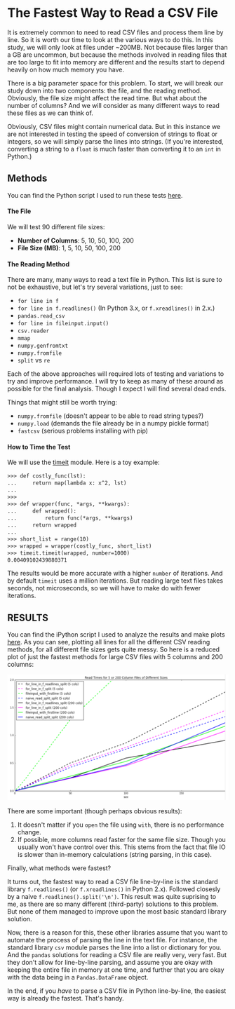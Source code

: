 # The Fastest Way to Read a CSV File

It is extremely common to need to read CSV files and process them line by line. So it is worth our time to look at the various ways to do this. In this study, we will only look at files under ~200MB. Not because files larger than a GB are uncommon, but because the methods involved in reading files that are too large to fit into memory are different and the results start to depend heavily on how much memory you have.

There is a big parameter space for this problem. To start, we will break our study down into two components: the file, and the reading method. Obviously, the file size might affect the read time. But what about the number of columns? And we will consider as many different ways to read these files as we can think of.

Obviously, CSV files might contain numerical data. But in this instance we are not interested in testing the speed of conversion of strings to float or integers, so we will simply parse the lines into strings. (If you're interested, converting a string to a `float` is much faster than converting it to an `int` in Python.)

## Methods

You can find the Python script I used to run these tests [here](read_csv_test.py).

#### The File

We will test 90 different file sizes:

* **Number of Columns**: 5, 10, 50, 100, 200
* **File Size (MB)**: 1, 5, 10, 50, 100, 200

#### The Reading Method

There are many, many ways to read a text file in Python. This list is sure to not be exhaustive, but let's try several variations, just to see:

* `for line in f`
* `for line in f.readlines()` (In Python 3.x, or  `f.xreadlines()` in 2.x.)
* `pandas.read_csv`
* `for line in fileinput.input()`
* `csv.reader`
* `mmap`
* `numpy.genfromtxt`
* `numpy.fromfile`
* `split` vs `re`

Each of the above approaches will required lots of testing and variations to try and improve performance. I will try to keep as many of these around as possible for the final analysis. Though I expect I will find several dead ends.

Things that might still be worth trying:

* `numpy.fromfile` (doesn't appear to be able to read string types?)
* `numpy.load` (demands the file already be in a numpy pickle format)
* `fastcsv` (serious problems installing with pip)

#### How to Time the Test

We will use the [timeit](https://docs.python.org/2/library/timeit.html) module. Here is a toy example:

    >>> def costly_func(lst):
    ...     return map(lambda x: x^2, lst)
    ...
    >>>
    >>> def wrapper(func, *args, **kwargs):
    ...     def wrapped():
    ...         return func(*args, **kwargs)
    ...     return wrapped
    ...
    >>> short_list = range(10)
    >>> wrapped = wrapper(costly_func, short_list)
    >>> timeit.timeit(wrapped, number=1000)
    0.00409102439880371

The results would be more accurate with a higher `number` of iterations. And by default `timeit` uses a million iterations. But reading large text files takes seconds, not microseconds, so we will have to make do with fewer iterations.

## RESULTS

You can find the iPython script I used to analyze the results and make plots [here](read_csv_timing_analysis.ipynb). As you can see, plotting all lines for all the different CSV reading methods, for all different file sizes gets quite messy. So here is a reduced plot of just the fastest methods for large CSV files with 5 columns and 200 columns:

![CSV read time by size](read_time_by_size.png)

There are some important (though perhaps obvious results):

1. It doesn't matter if you `open` the file using `with`, there is no performance change.
2. If possible, more columns read faster for the same file size. Though you usually won't have control over this. This stems from the fact that file IO is slower than in-memory calculations (string parsing, in this case).

Finally, what methods were fastest?

It turns out, the fastest way to read a CSV file line-by-line is the standard library `f.readlines()` (or `f.xreadlines()` in Python 2.x). Followed closesly by a naive `f.readlines().split('\n')`. This result was quite suprising to me, as there are so many different (third-party) solutions to this problem. But none of them managed to improve upon the most basic standard library solution.

Now, there is a reason for this, these other libraries assume that you want to automate the process of parsing the line in the text file. For instance, the standard library `csv` module parses the line into a list or dictionary for you. And the `pandas` solutions for reading a CSV file are really very, very fast. But they don't allow for line-by-line parsing, and assume you are okay with keeping the entire file in memory at one time, and further that you are okay with the data being in a `Pandas.DataFrame` object.

In the end, if you *have* to parse a CSV file in Python line-by-line, the easiest way is already the fastest. That's handy.


